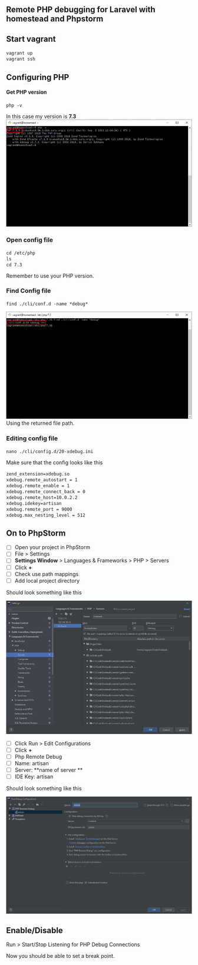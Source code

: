 ## Remote PHP debugging for Laravel with homestead and Phpstorm


## Start vagrant
```
vagrant up
vagrant ssh
```
## Configuring PHP
#### Get PHP version
```
php -v
```
In this case my version is **7.3**
![](images/php_version.png?raw=true)
### Open config file
```
cd /etc/php
ls
cd 7.3
```
Remember to use your PHP version.

### Find Config file
```
find ./cli/conf.d -name *debug*
```
![](images/find_config.png?raw=true)
Using the returned file path.

### Editing config file

```
nano ./cli/config.d/20-xdebug.ini
```

Make sure that the config looks like this


```
zend_extension=xdebug.so
xdebug.remote_autostart = 1
xdebug.remote_enable = 1
xdebug.remote_connect_back = 0
xdebug.remote_host=10.0.2.2
xdebug.idekey=artisan
xdebug.remote_port = 9000
xdebug.max_nesting_level = 512
```

## On to PhpStorm

- [ ] Open your project in PhpStorm
- [ ] File > Settings
- [ ] **Settings Window** > Languages & Frameworks > PHP > Servers
- [ ] Click **+**
- [ ] Check use path mappings
- [ ] Add local project directory

Should look something like this

![](images/settings_server.png?raw=true)

- [ ] Click Run > Edit Configurations
- [ ] Click **+**
- [ ] Php Remote Debug
- [ ] Name: artisan
- [ ] Server: **name of server **
- [ ] IDE Key: artisan

Should look something like this

![](images/run_config.png?raw=true)


## Enable/Disable
Run > Start/Stop Listening for PHP Debug Connections

Now you should be able to set a break point.
